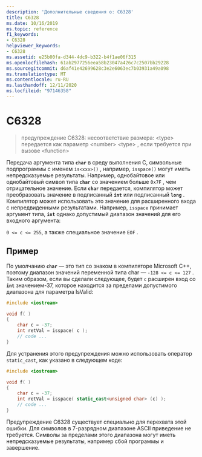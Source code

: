 ```yaml
---
description: 'Дополнительные сведения о: C6328'
title: C6328
ms.date: 10/16/2019
ms.topic: reference
f1_keywords:
- C6328
helpviewer_keywords:
- C6328
ms.assetid: e25b00fa-d344-4dc9-b322-b4f1ae06f315
ms.openlocfilehash: 61ab2977256eea58b23047a426c7c2507bb29228
ms.sourcegitcommit: d6af41e42699628c3e2e6063ec7b03931a49a098
ms.translationtype: MT
ms.contentlocale: ru-RU
ms.lasthandoff: 12/11/2020
ms.locfileid: "97146358"
---
```

# <a name="c6328"></a>C6328

> предупреждение C6328: несоответствие размера: \<type> передается как параметр \<number> \<type> , если требуется при вызове \<function>

Передача аргумента типа **`char`** в среду выполнения C, символьные подпрограммы с именем `is<xxx>()` , например, `isspace()` могут иметь непредсказуемые результаты. Например, однобайтовое или однобайтовый символ типа **`char`** со значением больше `0x7F` , чем отрицательное значение. Если **`char`** передается, компилятор может преобразовать значение в подписанный **`int`** или подписанный **`long`** . Компилятор может использовать это значение для расширенного входа с непредвиденными результатами. Например, `isspace` принимает аргумент типа, **`int`** однако допустимый диапазон значений для его входного аргумента:

`0 <= c <= 255`, а также специальное значение `EOF` .

## <a name="example"></a>Пример

По умолчанию **`char`** — это тип со знаком в компиляторе Microsoft C++, поэтому диапазон значений переменной типа char — `-128 <= c <= 127` . Таким образом, если вы сделали следующее, будет `c` расширен вход со **`int`** значением-37, которое находится за пределами допустимого диапазона для параметра IsValid: [](../standard-library/locale-functions.md#isspace)

```cpp
#include <iostream>

void f( )
{
    char c = -37;
    int retVal = isspace( c );
    // code ...
}
```

Для устранения этого предупреждения можно использовать оператор `static_cast`, как указано в следующем коде:

```cpp
#include <iostream>

void f( )
{
    char c = -37;
    int retVal = isspace( static_cast<unsigned char> (c) );
    // code ...
}
```

Предупреждение C6328 существует специально для перехвата этой ошибки. Для символов в 7-разрядном диапазоне ASCII приведение не требуется. Символы за пределами этого диапазона могут иметь непредсказуемые результаты, например сбой программы и завершение.
